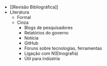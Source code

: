 - [[Revisão Bibliográfica]]
- Literatura
	- Formal
	- Cinza
		- Blogs de pesquisadores
		- Relatórios do governo
		- Notícia
		- GitHub
		- Fóruns sobre tecnologias, ferramentas
		- Ligação com N(Etnografia)
		- Útil para indústria